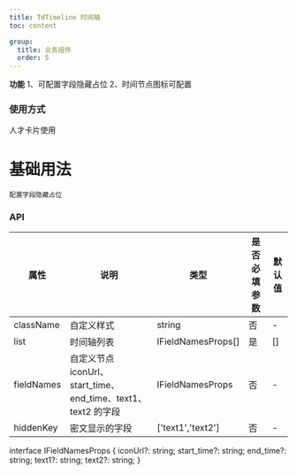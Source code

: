 ```yaml
---
title: TdTimeline 时间轴
toc: content

group:
  title: 业务组件
  order: 5
---
```


**功能**
1、可配置字段隐藏占位
2、时间节点图标可配置

### 使用方式

人才卡片使用

# 基础用法

<code src="../../src/business/TdTimeline/demos/demo1.tsx">配置字段隐藏占位</code>

### API

| 属性        | 说明             | 类型            |是否必填参数      | 默认值          |
| ----------- | ---------------- | -------------- | --------------- |--------------- |
| className   | 自定义样式        | string         |否               | -               |
| list        | 时间轴列表        | IFieldNamesProps[]         |是               | [] |
| fieldNames  | 自定义节点 iconUrl、start_time、end_time、text1、text2 的字段   | IFieldNamesProps|否              | - |
| hiddenKey   | 密文显示的字段     | ['text1','text2'] |否            | - |

interface IFieldNamesProps {
  iconUrl?: string;
  start_time?: string;
  end_time?: string;
  text1?: string;
  text2?: string;
}
